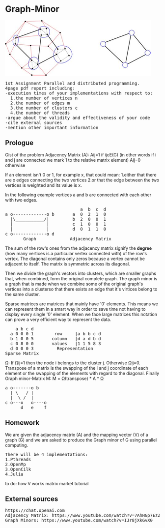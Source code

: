 # Graph-Minor
![graph-minor-example](graph-minor.jpg)

<pre>
1st Assignment Parallel and distributed programming.
4page pdf report including:
-execution times of your implementations with respect to:
  1.the number of vertices n
  2.the number of edges m
  3.the number of clusters c
  4.the number of threads
-argue about the validity and effectiveness of your code
-cite external sources
-mention other important information 
</pre>

Prologue
--------
Gist of the problem
Adjacency Matrix (A):
Aij=1 if ijεE(G) (in other words if i and j are connected we mark 1 to the relative matrix element)
Aij=0 otherwise

If an element isn't 0 or 1, for example x, that could mean:
1.either that there are x edges connecting the two vertices
2.or that the edge between the two vertices is weighted and its value is x.

In the following example vertices a and b are connected with each other with two edges.
<pre>
                             a  b  c  d
a o-------------o b       a  0  2  1  0
  |\___________/|         b  2  0  0  1
  |             |         c  1  0  0  1
  |             |         d  0  1  1  0
c o-------------o d      
       Graph             Adjacency Matrix
</pre>

The sum of the row's ones from the adjacency matrix signify the **degree** (how many vertices 
is a particular vertex connected with) of the row's vertex.
The diagonal contains only zeros because a vertex cannot be adjacent to itself.
The matrix is symmetric across its diagonal.

Then we divide the graph's vectors into clusters, which are smaller graphs that, when combined, 
form the original complete graph. The graph minor is a graph that is made when we combine some
of the original graph's vertices into a clusterso that there exists an edge that it's virtices
belong to the same cluster.

Sparse matrices are matrices that mainly have '0' elements. This means we can represent them in
a smart way in order to save time not having to display every single '0' element. When we face
large matrices this notation can prove a very efficient way to represent the data.

<pre>
    a b c d 
  a 0 0 0 1        row     |a b b c d
  b 1 0 0 5       column   |d a d b d 
  c 0 8 0 0       values   |1 1 5 8 3 
  d 0 0 0 3         Representation
Sparse Matrix             
</pre>

Ω: If Ωij=1 then the node i belongs to the cluster j. Otherwise Ωij=0.
Transpose of a matrix is the swapping of the i and j coordinate of each element or the swapping
of the elements with regard to the diagonal.
Finally Graph minor-Matrix M: M = Ω(transpose) * A * Ω 

<pre>
a o-------o b
  | \   / |
  |  \ /  |
c o---o   o----o
      d   e    f
</pre>
 
Homework
--------
We are given the adjacency matrix (A) and the mapping vector (V) of a graph (G) and we are asked
to produce the Graph minor of G using parallel computing. 
<pre>
There will be 4 implementations:
1.Pthreads
2.OpenMp
3.OpenCilk
4.Julia
</pre>
to do:
how V works 
matrix market tutorial


External sources
----------------
<pre>
https://chat.openai.com
Adjacency Matrix: https://www.youtube.com/watch?v=7AhHGp7EzZ8
Graph Minors: https://www.youtube.com/watch?v=IJr8jXkGvX0
</pre>